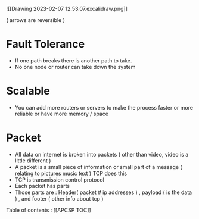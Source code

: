 ![[Drawing 2023-02-07 12.53.07.excalidraw.png]]

( arrows are reversible )
# Fault Tolerance
* If one path breaks there is another path to take. 
* No one node or router can take down the system

# Scalable
* You can add more routers or servers to make the process faster or more reliable or have more memory / space 

# Packet
* All data on internet is broken into packets ( other than video, video is a little different )
* A packet is a small piece of information or small part of a message ( relating to pictures music text ) TCP does this 
* TCP is transmission control protocol
* Each packet has parts 
* Those parts are : Header( packet # ip addresses ) , payload ( is the data ) , and footer ( other info about tcp )

Table of contents : [[APCSP TOC]]
